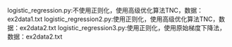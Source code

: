logistic_regression.py:不使用正则化，使用高级优化算法TNC，数据：ex2data1.txt
logistic_regression2.py:使用正则化，使用高级优化算法TNC，数据：ex2data2.txt
logistic_regression3.py:使用正则化，使用原始梯度下降法，数据：ex2data2.txt
